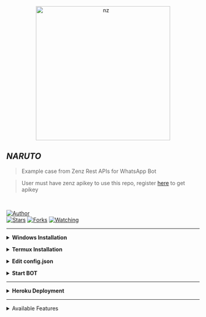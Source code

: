 <p align="center">
<img src="https://api.zahwazein.xyz/upload/icon.png" alt="nz" width="350"/>
</p>

## *NARUTO*

> Example case from Zenz Rest APIs for WhatsApp Bot

> User must have zenz apikey to use this repo, register [here](https://api.zahwazein.xyz) to get apikey

</br>

<a href="https://github.com/spiderx11"><img title="Author" src="https://img.shields.io/badge/Author-Mohamed-blue.svg?color=54aeff&style=for-the-badge&logo=github" /></a>  
<a href="https://github.com/spiderx11/Naruto"><img title="Stars" src="https://img.shields.io/github/stars/spiderx11/Naruto?color=54aeff&style=flat-square" /></a>
<a href="https://github.com/spiderx11/Naruto/network/members"><img title="Forks" src="https://img.shields.io/github/forks/spiderx11/Naruto-Zoldyck?color=54aeff&style=flat-square" /></a>
<a href="https://github.com/spiderx11/Naruto/watchers"><img title="Watching" src="https://img.shields.io/github/watchers/spiderx11/Naruto?label=watchers&color=54aeff&style=flat-square" /></a> <br>

---

<!-- Installation -->
<b><details><summary>Windows Installation</summary></b>  
<b>Requirements:</b>
* Download & Install Git [`Click here`](https://git-scm.com/downloads)
* Download & Install NodeJS [`Click here`](https://nodejs.org/en/download)
* Download & Install FFmpeg [`Click here`](https://ffmpeg.org/download.html)
 
```bash
Add FFmpeg to PATH environment variable
```
	
```bash
> git clone https://github.com/spiderx11/Naruto
> cd Naruto
> npm install
```
</details>

<b><details><summary>Termux Installation</summary></b>

<p dir="auto">Use Termux application from F-Droid, here is the link: <a href="https://f-droid.org/en/packages/com.termux/" rel="nofollow">https://f-droid.org/en/packages/com.termux/</a>. Google Play variant is deprecated, doesn't receive updates and contains issues as well as outdated repository URLs.</p>
	
* Download & Install Termux [`Click here`](https://f-droid.org/repo/com.termux_118.apk)
	
```bash
apt update && apt upgrade
apt install git -y
apt install nodejs -y
apt install ffmpeg -y
git clone https://github.com/spiderx11/Naruto
cd Naruto
pkg install yarn
yarn add @adiwajshing/baileys
yarn
```
</details>

<!-- Edit -->
<b><details><summary>Edit config.json</summary></b>
```bash
"APIs": {
    "zenz": "https://api.zahwazein.xyz",
    "apikey": "YOURAPIKEY"
 },
"owner": [
    "254xxx"
 ],
```
</details>

<!-- Start -->
<b><details><summary>Start BOT</summary></b>
```bash
1. For Multi Device
> npm run start

2. For Legacy
> npm run legacy

SCAN THE QR USING YOUR WHATSAPP!
```

</details>

---

<!-- Installation -->
<b><details><summary>Heroku Deployment</summary></b>  

[![Deploy](https://www.herokucdn.com/deploy/button.png)](https://heroku.com/deploy)
	
<b>Requirements:</b>
* NodeJS buildpack
* FFmpeg buildpack https://github.com/jonathanong/heroku-buildpack-ffmpeg-latest.git
</details>

---
<details><summary>Available Features</summary><br>
	
| Features |  Availability |
| :------: |  :----------: |
|   Anime Web     |       ✅[here](https://github.com/zhwzein/spiderx11/Naruto/tree/main/commands/animeweb)      |
|   Convert     |       ✅[here](https://github.com/zhwzein/spiderx11/Naruto/tree/main/commands/convert)      |
|   Creator     |       ✅[here](https://github.com/zhwzein/spiderx11/Naruto/tree/main/commands/creator)      |
|   Database     |       ✅[here](https://github.com/zhwzein/spiderx11/Naruto/tree/main/commands/database)      |
|   Downloader     |       ✅[here](https://github.com/zhwzein/spiderx11/Naruto/tree/main/commands/downloader)      |
|   Entertainment  |     ✅[here](https://github.com/zhwzein/spiderx11/Naruto/tree/main/commands/entertainment)      |
|   Group     |       ✅[here](https://github.com/zhwzein/spiderx11/Naruto/tree/main/commands/group)      |
|   Information   |  ✅[here](https://github.com/zhwzein/spiderx11/Naruto/tree/main/commands/information)      |
|   Islami     |       ✅[here](https://github.com/zhwzein/spiderx11/Naruto/tree/main/commands/islami)      |
|   Main     |       ✅[here](https://github.com/zhwzein/spiderx11/Naruto/tree/main/commands/main)      |
|   More Nsfw     |       ✅[here](https://github.com/spiderx11/Naruto/tree/main/commands/morensfw)      |
|   Nekos Life     |       ✅[here](https://github.com/spiderx11/Naruto/tree/main/commands/nekoslife)      |
|   News   |  ✅[here](https://github.com/zhwzein/spiderx11/Naruto/tree/main/commands/news)      |
|   Owner     |       ✅[here](https://github.com/zhwzein/spiderx11/Naruto/tree/main/commands/owner)      |
|   Photo Editor  |   ✅[here](https://github.com/zhwzein/spiderx11/Naruto/tree/main/commands/photoeditor)      |
|   Primbon   |  ✅[here](https://github.com/zhwzein/spiderx11/Naruto/tree/main/commands/primbon)      |
|   Random Image     |       ✅[here](https://github.com/spiderx11/Naruto/tree/main/commands/randomimage)      |
|   Random Text     |       ✅[here](https://github.com/spiderx11/Naruto/tree/main/commands/randomtext)      |
|   Search     |       ✅[here](https://github.comspiderx11/Naruto/tree/main/commands/search)      |
|   Stalker     |       ✅[here](https://github.com/spiderx11/Naruto/tree/main/commands/stalker)      |
|   Textmaker     |       ✅[here](https://github.com/spiderx11/Naruto/tree/main/commands/textmaker)      |
|   Togel     |       ✅[here](https://github.com/spiderx11/Naruto/tree/main/commands/togel)      |
|   Users     |       ✅[here](https://github.com/spiderx11/Naruto/tree/main/commands/users)      |
|   Webzone     |       ✅[here](https://github.com/spiderx11/Naruto/tree/main/commands/webzone)      |
	
	Pull requests are welcome. Your contribution is helping me too
	
Group Support [Here](https://chat.whatsapp.com/I6d5lF1yUkD7K39qf2Al3f)
	
License: [MIT](https://en.wikipedia.org/wiki/MIT_License)
